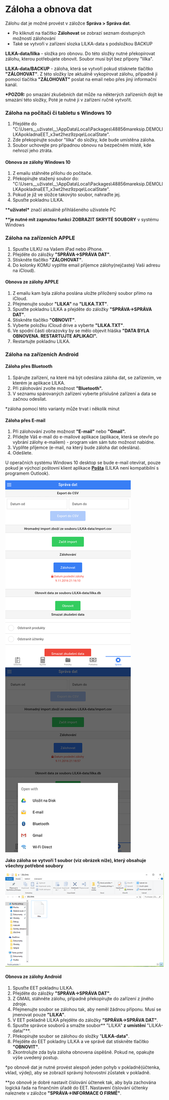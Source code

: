 # Záloha a obnova dat

Zálohu dat je možné provést v záložce **Správa &gt; Správa dat**.

* Po kliknutí na tlačítko **Zálohovat** se zobrazí seznam dostupných možností zálohování
* Také se vytvoří v zařízení slozka LILKA-data s podsložkou BACKUP

**LILKA-data/lilka** - složka pro obnovu. Do této složky nutné překopírovat zálohu, kterou potřebujete obnovit. Soubor musí být bez přípony "lilka".

**LILKA-data/BACKUP** - záloha, která se vytvoří pokud stisknete tlačítko **"ZÁLOHOVAT"**. Z této složky lze aktuálně vykopírovat zálohu, případně ji pomocí tlačítka **"ZÁLOHOVAT"** poslat na email nebo přes jiný informační kanál.

**\*POZOR:** po smazání zkušebních dat může na některých zařízeních dojít ke smazání této složky, Poté je nutné ji v zařízení ručně vytvořit.

### Záloha na počítači či tabletu s Windows 10

1. Přejděte do "C:\Users\_\_uživatel\_\_\AppData\Local\Packages\48856mareksip.DEMOLILKApokladnaEET\_x3wt2hez9zpqe\LocalState\".
2. Zde překopírujte soubor "lilka" do složky, kde bude umístěna záloha.
3. Soubor uchovejte pro případnou obnovu na bezpečném místě, kde nehrozí jeho ztráta.

#### Obnova ze zálohy Windows 10

1. Z emailu stáhněte přílohu do počítače.
2. Překopírujte stažený soubor do: "C:\Users\_\_uživatel\_\_\AppData\Local\Packages\48856mareksip.DEMOLILKApokladnaEET\_x3wt2hez9zpqe\LocalState\".
3. Pokud je již ve složce takovýto soubor, nahraďte jej.
4. Spusťte pokladnu LILKA.

\***\*uživatel\*** značí aktuálně přihlášeného uživatele PC

**\*\***je nutné mít zapnutou funkci** ZOBRAZIT SKRYTÉ SOUBORY** v systému Windows

### Záloha na zařízeních APPLE

1. Spusťte LILKU na Vašem iPad nebo iPhone.
2. Přejděte do záložky **"SPRÁVA-&gt;SPRÁVA DAT"**.
3. Stiskněte tlačítko **"ZÁLOHOVAT"**.
4. Do kolonky KOMU vyplňte email příjemce zálohy\(nejčasteji Vaši adresu na iCloud\).

#### Obnova ze zálohy APPLE

1. Z emailu kam byla záloha poslána uložte přiložený soubor přímo na iCloud.
2. Přejmenujte soubor **"LILKA"** na **"LILKA.TXT"**.
3. Spusťte pokladnu LILKA a přejděte do záložky **"SPRÁVA-&gt;SPRÁVA DAT"**.
4. Stiskněte tlačítko **"OBNOVIT"**.
5. Vyberte položku iCloud drive a vyberte **"LILKA.TXT"**.
6. Ve spodní části obrazovky by se mělo objevit hláška **"DATA BYLA OBNOVENA. RESTARTUJTE APLIKACI".**
7. Restartujte pokladnu LILKA.

### Záloha na zařízeních Android

#### Záloha přes Bluetooth

1. Spárujte zařízení, na které má být odeslána záloha dat, se zařízením, ve kterém je aplikace LILKA.
2. Při zálohování zvolte možnost **"Bluetooth".**
3. V seznamu spárovaných zařízení vyberte příslušné zařízení a data se začnou odesílat.

\*záloha pomocí této varianty může trvat i několik minut

#### Záloha přes E-mail

1. Při zálohování zvolte možnost **"E-mail"** nebo **"Gmail".**
2. Přidejte Váš e-mail do e-mailové aplikace \(aplikace, která se otevře po vybrání zálohy e-mailem\) - program vám sám tuto možnost nabídne.
3. Vyplňte příjemce \(e-mail, na který bude záloha dat odeslána\).
4. Odešlete.

U operačních systému Windows 10 desktop se bude e-mail otevírat, pouze pokud je výchozí poštovní klient aplikace [**Pošta**](https://www.microsoft.com/en-us/store/p/mail-and-calendar/9wzdncrfhvqm) \(LILKA není kompatibilní s programem Outlook\).

![](../img/deposit1.png)              ![](../img/deposit2.png)

**Jako záloha se vytvoří 1 soubor \(viz obrázek níže\), který obsahuje všechny potřebné soubory**

![](../img/depositData.png)

#### Obnova ze zálohy Android

1. Spusťte EET pokladnu LILKA.
2. Přejděte do záložky **"SPRÁVA-&gt;SPRÁVA DAT"**.
3. Z GMAIL stáhněte zálohu, případně překopírujte do zařízení z jiného zdroje.
4. Přejmenujte soubor se zálohou tak, aby neměl žádnou příponu. Musí se jmenovat pouze **"LILKA"**.
5. V EET pokladně LILKA přejděte do záložky **"SPRÁVA-&gt;SPRÁVA DAT"**.
6. Spusťte správce souborů a smažte soubor** "LILKA" **z umístění** "LILKA-data/"**.
7. Překopírujte soubor se zálohou do složky "**LILKA-data"**.
8. Přejděte do EET pokladny LILKA a ve správě dat stiskněte tlačítko **"OBNOVIT"**.
9. Zkontrolujte zda byla záloha obnovena úspěšně. Pokud ne, opakujte výše uvedený postup.

\*po obnově dat je nutné provést alespoň jeden pohyb v pokladně\(účtenka, vklad, výdej\), aby se zobrazil správný hotovostní zůstatek v pokladně.

\*\*po obnově je dobré nastavit číslování účtenek tak, aby byla zachována logická řada na finančním úřadě do EET. Nastavení číslování účtenky naleznete v záložce **"SPRÁVA-&gt;INFORMACE O FIRMĚ"**.

